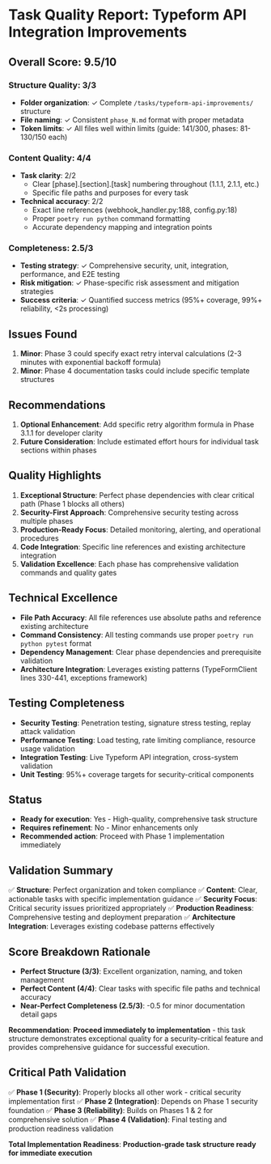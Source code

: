 # Task Quality Report: Typeform API Integration Improvements

## Overall Score: 9.5/10

### Structure Quality: 3/3
- **Folder organization**: ✓ Complete `/tasks/typeform-api-improvements/` structure
- **File naming**: ✓ Consistent `phase_N.md` format with proper metadata
- **Token limits**: ✓ All files well within limits (guide: 141/300, phases: 81-130/150 each)

### Content Quality: 4/4
- **Task clarity**: 2/2 
  - Clear [phase].[section].[task] numbering throughout (1.1.1, 2.1.1, etc.)
  - Specific file paths and purposes for every task
- **Technical accuracy**: 2/2
  - Exact line references (webhook_handler.py:188, config.py:18)
  - Proper `poetry run python` command formatting
  - Accurate dependency mapping and integration points

### Completeness: 2.5/3
- **Testing strategy**: ✓ Comprehensive security, unit, integration, performance, and E2E testing
- **Risk mitigation**: ✓ Phase-specific risk assessment and mitigation strategies
- **Success criteria**: ✓ Quantified success metrics (95%+ coverage, 99%+ reliability, <2s processing)

## Issues Found
1. **Minor**: Phase 3 could specify exact retry interval calculations (2-3 minutes with exponential backoff formula)
2. **Minor**: Phase 4 documentation tasks could include specific template structures

## Recommendations
1. **Optional Enhancement**: Add specific retry algorithm formula in Phase 3.1.1 for developer clarity
2. **Future Consideration**: Include estimated effort hours for individual task sections within phases

## Quality Highlights
1. **Exceptional Structure**: Perfect phase dependencies with clear critical path (Phase 1 blocks all others)
2. **Security-First Approach**: Comprehensive security testing across multiple phases
3. **Production-Ready Focus**: Detailed monitoring, alerting, and operational procedures
4. **Code Integration**: Specific line references and existing architecture integration
5. **Validation Excellence**: Each phase has comprehensive validation commands and quality gates

## Technical Excellence
- **File Path Accuracy**: All file references use absolute paths and reference existing architecture
- **Command Consistency**: All testing commands use proper `poetry run python pytest` format
- **Dependency Management**: Clear phase dependencies and prerequisite validation
- **Architecture Integration**: Leverages existing patterns (TypeFormClient lines 330-441, exceptions framework)

## Testing Completeness
- **Security Testing**: Penetration testing, signature stress testing, replay attack validation
- **Performance Testing**: Load testing, rate limiting compliance, resource usage validation
- **Integration Testing**: Live Typeform API integration, cross-system validation
- **Unit Testing**: 95%+ coverage targets for security-critical components

## Status
- **Ready for execution**: Yes - High-quality, comprehensive task structure
- **Requires refinement**: No - Minor enhancements only
- **Recommended action**: Proceed with Phase 1 implementation immediately

## Validation Summary
✅ **Structure**: Perfect organization and token compliance
✅ **Content**: Clear, actionable tasks with specific implementation guidance
✅ **Security Focus**: Critical security issues prioritized appropriately
✅ **Production Readiness**: Comprehensive testing and deployment preparation
✅ **Architecture Integration**: Leverages existing codebase patterns effectively

## Score Breakdown Rationale
- **Perfect Structure (3/3)**: Excellent organization, naming, and token management
- **Perfect Content (4/4)**: Clear tasks with specific file paths and technical accuracy
- **Near-Perfect Completeness (2.5/3)**: -0.5 for minor documentation detail gaps

**Recommendation**: **Proceed immediately to implementation** - this task structure demonstrates exceptional quality for a security-critical feature and provides comprehensive guidance for successful execution.

## Critical Path Validation
✅ **Phase 1 (Security)**: Properly blocks all other work - critical security implementation first
✅ **Phase 2 (Integration)**: Depends on Phase 1 security foundation
✅ **Phase 3 (Reliability)**: Builds on Phases 1 & 2 for comprehensive solution
✅ **Phase 4 (Validation)**: Final testing and production readiness validation

**Total Implementation Readiness**: **Production-grade task structure ready for immediate execution** 